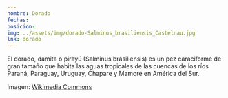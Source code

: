 ```yaml
---
nombre: Dorado
fechas:
posicion: 
img: ../assets/img/dorado-Salminus_brasiliensis_Castelnau.jpg
lnk: dorado
---
```


<p>El dorado, damita o pirayú (Salminus brasiliensis) es un pez caraciforme de gran tamaño que habita las aguas tropicales de las cuencas de los ríos Paraná, Paraguay, Uruguay, Chapare y Mamoré en América del Sur.</p>

<span>Imagen: <a href="https://commons.wikimedia.org/wiki/File:Salminus_brasiliensis_Castelnau.jpg" target="blank_">Wikimedia Commons</a></span>